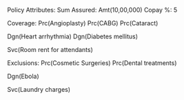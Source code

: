 Policy Attributes:
  Sum Assured: Amt(10,00,000)
  Copay %: 5

Coverage:
  Prc(Angioplasty)
  Prc(CABG)
  Prc(Cataract)

  Dgn(Heart arrhythmia)
  Dgn(Diabetes mellitus)

  Svc(Room rent for attendants)

Exclusions:
  Prc(Cosmetic Surgeries)
  Prc(Dental treatments)

  Dgn(Ebola)
  
  Svc(Laundry charges)
